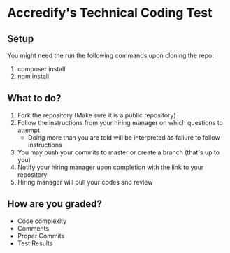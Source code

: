 # Accredify's Technical Coding Test

## Setup
You might need the run the following commands upon cloning the repo:
1.  composer install
2.  npm install

## What to do?
1. Fork the repository (Make sure it is a public repository)
2. Follow the instructions from your hiring manager on which questions to attempt
    - Doing more than you are told will be interpreted as failure to follow instructions
3. You may push your commits to master or create a branch (that's up to you)
4. Notify your hiring manager upon completion with the link to your repository
5. Hiring manager will pull your codes and review

## How are you graded?
- Code complexity
- Comments
- Proper Commits
- Test Results
